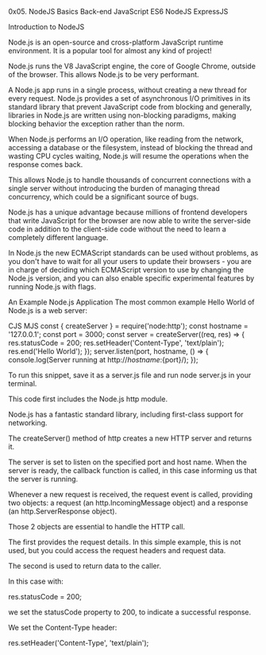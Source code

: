 0x05. NodeJS Basics
Back-end
JavaScript
ES6
NodeJS
ExpressJS

Introduction to NodeJS

Node.js is an open-source and cross-platform JavaScript runtime environment. It is a popular tool for almost any kind of project!

Node.js runs the V8 JavaScript engine, the core of Google Chrome, outside of the browser. This allows Node.js to be very performant.

A Node.js app runs in a single process, without creating a new thread for every request. Node.js provides a set of asynchronous I/O primitives in its standard library that prevent JavaScript code from blocking and generally, libraries in Node.js are written using non-blocking paradigms, making blocking behavior the exception rather than the norm.

When Node.js performs an I/O operation, like reading from the network, accessing a database or the filesystem, instead of blocking the thread and wasting CPU cycles waiting, Node.js will resume the operations when the response comes back.

This allows Node.js to handle thousands of concurrent connections with a single server without introducing the burden of managing thread concurrency, which could be a significant source of bugs.

Node.js has a unique advantage because millions of frontend developers that write JavaScript for the browser are now able to write the server-side code in addition to the client-side code without the need to learn a completely different language.

In Node.js the new ECMAScript standards can be used without problems, as you don't have to wait for all your users to update their browsers - you are in charge of deciding which ECMAScript version to use by changing the Node.js version, and you can also enable specific experimental features by running Node.js with flags.

An Example Node.js Application
The most common example Hello World of Node.js is a web server:

CJS MJS const { createServer } = require('node:http'); const hostname = '127.0.0.1'; const port = 3000; const server = createServer((req, res) => { res.statusCode = 200; res.setHeader('Content-Type', 'text/plain'); res.end('Hello World'); }); server.listen(port, hostname, () => { console.log(Server running at http://${hostname}:${port}/); });

To run this snippet, save it as a server.js file and run node server.js in your terminal.

This code first includes the Node.js http module.

Node.js has a fantastic standard library, including first-class support for networking.

The createServer() method of http creates a new HTTP server and returns it.

The server is set to listen on the specified port and host name. When the server is ready, the callback function is called, in this case informing us that the server is running.

Whenever a new request is received, the request event is called, providing two objects: a request (an http.IncomingMessage object) and a response (an http.ServerResponse object).

Those 2 objects are essential to handle the HTTP call.

The first provides the request details. In this simple example, this is not used, but you could access the request headers and request data.

The second is used to return data to the caller.

In this case with:

res.statusCode = 200;

we set the statusCode property to 200, to indicate a successful response.

We set the Content-Type header:

res.setHeader('Content-Type', 'text/plain');
